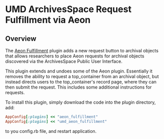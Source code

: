 # UMD ArchivesSpace Request Fulfillment via Aeon

## Overview

The [Aeon Fulfillment](https://github.com/AtlasSystems/ArchivesSpace-Aeon-Fulfillment-Plugin)
plugin adds a new request button to archival objects that allows researchers to
place Aeon requests for archival objects discovered via the ArchivesSpace Public User Interface.

This plugin extends and undoes some of the Aeon plugin. Essentially it removes
the ability to request a top_container from an archival object, but instead
directs users to the top_container's record page, where they can then submit
the request. This includes some additional instructions for requests.

To install this plugin, simply download the code into the plugin directory, add: 

```ruby
AppConfig[:plugins] << "aeon_fulfillment"
AppConfig[:plugins] << "umd_aeon_fulfillment"
```

to you config.rb file, and restart application.



